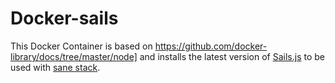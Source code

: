 Docker-sails
============

This Docker Container is based on https://github.com/docker-library/docs/tree/master/node] and installs the latest version of [Sails.js](http://sailsjs.org/) to be used with [sane stack](https://github.com/artificialio/sane).

